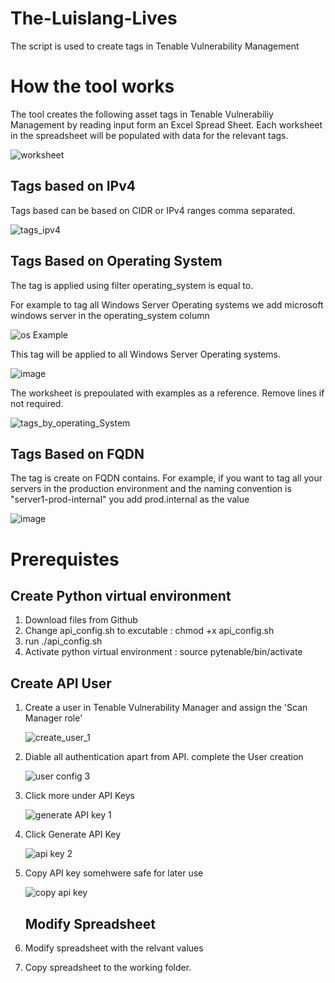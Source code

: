# The-Luislang-Lives

The script is used to create tags in Tenable Vulnerability Management 

# How the tool works

The tool creates the following asset tags in Tenable Vulnerabiliy Management by reading input form an Excel Spread Sheet. Each worksheet in the spreadsheet will be populated with data for the relevant tags.

![worksheet](https://github.com/user-attachments/assets/8fc7e678-396c-49b8-a23f-db296d9e17f5)

## Tags based on IPv4

Tags based can be based on CIDR or IPv4 ranges comma separated.

![tags_ipv4](https://github.com/user-attachments/assets/951e23ff-12b2-4054-8781-bd7934c4bf22)

## Tags Based on Operating System

The tag is applied using filter operating_system is equal to. 

For example to tag all Windows Server Operating systems we add microsoft windows server in the operating_system column

![os Example](https://github.com/user-attachments/assets/4868e7b3-3a6a-44a6-a05f-e8463d34b1b0)

This tag will be applied to all Windows Server Operating systems.

![image](https://github.com/user-attachments/assets/73ef51aa-fdca-4527-b437-4be19ce46c69)

The worksheet is prepoulated with examples as a reference. Remove lines if not required.

![tags_by_operating_System](https://github.com/user-attachments/assets/23a0bb1f-70b9-4ae5-a90c-df026e1db313)

## Tags Based on FQDN

The tag is create on FQDN contains. For example, if you want to tag all your servers in the production environment and the naming convention is "server1-prod-internal" you add prod.internal as the value

![image](https://github.com/user-attachments/assets/583b3b01-339c-4ad4-8a6d-b4e58c217e87)

# Prerequistes

## Create Python virtual environment

1. Download files from Github
3. Change api_config.sh to excutable : chmod +x api_config.sh
4. run ./api_config.sh
5. Activate python virtual environment : source pytenable/bin/activate

## Create API User

1. Create a user in Tenable Vulnerability Manager and assign the 'Scan Manager role'

   ![create_user_1](https://github.com/user-attachments/assets/810013bb-a275-4fee-9540-af2da78aba3a)


2. Diable all authentication apart from API. complete the User creation

   ![user config 3](https://github.com/user-attachments/assets/06dc9b42-4fa4-4522-ae01-550d9fcba0f0)
   

4. Click more under API Keys


   ![generate API key 1](https://github.com/user-attachments/assets/9b29f765-96a9-4571-9a28-a6df08f1d102)


5. Click Generate API Key
   
   ![api key 2](https://github.com/user-attachments/assets/18a860b6-06e6-43e6-8e11-163e04362a77)

6. Copy API key somehwere safe for later use

   ![copy api key](https://github.com/user-attachments/assets/11e46937-544e-424c-8ef5-31a5d1a0807d)

   ## Modify Spreadsheet

1. Modify spreadsheet with the relvant values
2. Copy spreadsheet to the working folder.




  


